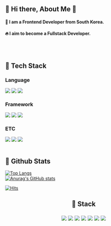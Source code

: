 <!-- ## Hi there 👋 -->

<div>
  <!--Body-->
  
  ## 👀 Hi there, About Me 👋
  #### :raising_hand: I am a Frontend Developer from South Korea.<br/>
  #### :fire: I aim to become a Fullstack Developer.<br/>
  <br/>
  <br/>
  
  ## 🧱 Tech Stack
  ### Language
  <!--JavaScript-->
  <img src="https://img.shields.io/badge/JavaScript-F7DF1E?style=flat-square&logo=JavaScript&logoColor=white"/>
  <!--HTML5-->
  <img src="https://img.shields.io/badge/HTML5-E34F26?style=flat-square&logo=HTML5&logoColor=white"/>
  <!--CSS-->
  <img src="https://img.shields.io/badge/CSS3-1572B6?style=flat-square&logo=CSS3&logoColor=white"/>
  <br/>
  
  ### Framework
  <!--Vue-->
  <img src="https://img.shields.io/badge/vuedotjs-4FC08D?style=flat-square&logo=vuedotjs&logoColor=white"/>
  <!--Angular-->
  <img src="https://img.shields.io/badge/angular-0F0F11?style=flat-square&logo=angular&logoColor=white"/>
  <!--Spring Boot-->
  <img src="https://img.shields.io/badge/springboot-6DB33F?style=flat-square&logo=springboot&logoColor=white"/>
  <br/>
  
  ### ETC
  <!--Node-->
  <img src="https://img.shields.io/badge/nodedotjs-5FA04E?style=flat-square&logo=nodedotjs&logoColor=white"/>
  <!--postgresql-->
  <img src="https://img.shields.io/badge/postgresql-4169E1?style=flat-square&logo=postgresql&logoColor=white"/>
  <!--jenkins-->
  <img src="https://img.shields.io/badge/jenkins-D24939?style=flat-square&logo=jenkins&logoColor=white"/>
  <br/>
  <br/>

  
  ## 🤔 Github Stats
  <!-- -->

  [![Top Langs](https://github-readme-stats.vercel.app/api/top-langs/?username=doheon-dev)](https://github.com/doheon-dev/github-readme-stats)
    <br/>
   [![Anurag's GitHub stats](https://github-readme-stats.vercel.app/api?username=Jiyu-Kim)](https://github.com/anuraghazra/github-readme-stats)

</div>

[![Hits](https://hits.seeyoufarm.com/api/count/incr/badge.svg?url=https%3A%2F%2Fgithub.com%2Fmin-0&count_bg=%23555555&title_bg=%23323232&icon=github.svg&icon_color=%23FFFFFF&title=hits&edge_flat=false)](https://hits.seeyoufarm.com)

<h2 align="center"> 🎨 Stack <br> </p>
 
  <img src="https://img.shields.io/badge/Java-007396?style=round-square&logo=java&logoColor=white"/> <img src="https://img.shields.io/badge/Spring Boot-6DB33F?style=round-square&logo=Spring Boot&logoColor=white"/>
  <img src="https://img.shields.io/badge/Android Studio-3DDC84?style=round-square&logo=Android Studio&logoColor=white"/> <img src="https://img.shields.io/badge/MongoDB-47A248?style=round-square&logo=MongoDB&logoColor=white"/> 
  <img src="https://img.shields.io/badge/MySQL-4479A1?style=round-square&logo=MySQL&logoColor=white"/> <img src="https://img.shields.io/badge/MariaDB-003545?style=round-square&logo=mariadb&logoColor=white"/>
  <img src="https://img.shields.io/badge/Docker-2496ED?style=round-square&logo=docker&logoColor=white"/>

 
<p align="right">
<!--
<a href="블로그 주소"><img src="https://img.shields.io/badge/My tech blog-A9BCF5?style=flat-square&logo=GitHub Sponsors&logoColor=white&link=블로그 주소"/></a>
<a href="인스타그램 주소" target="_blank"><img src="https://img.shields.io/badge/Instagram-E4405F?style=flat-square&logo=Instagram&logoColor=white"/></a>
-->

  
<!--
**doheon-dev/doheon-dev** is a ✨ _special_ ✨ repository because its `README.md` (this file) appears on your GitHub profile.

Here are some ideas to get you started:

- 🔭 I’m currently working on ...
- 🌱 I’m currently learning ...
- 👯 I’m looking to collaborate on ...
- 🤔 I’m looking for help with ...
- 💬 Ask me about ...
- 📫 How to reach me: ...
- 😄 Pronouns: ...
- ⚡ Fun fact: ...
-->
